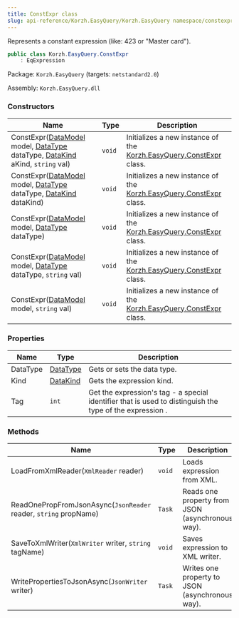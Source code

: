 ```yaml
---
title: ConstExpr class
slug: api-reference/Korzh.EasyQuery/Korzh.EasyQuery namespace/constexpr-class
---
```



Represents a constant expression (like: 423 or "Master card").
```csharp
public class Korzh.EasyQuery.ConstExpr
    : EqExpression

```
Package: `Korzh.EasyQuery` (targets: `netstandard2.0`)

Assembly: `Korzh.EasyQuery.dll`

### Constructors

| Name | Type | Description | 
| --- | --- | --- | 
| ConstExpr([DataModel](/api-reference/korzh-easyquery/korzh-easyquery-namespace/datamodel-class) model, [DataType](/api-reference/easydata-core/easydata-namespace/datatype-enum) dataType, [DataKind](/api-reference/korzh-easyquery/korzh-easyquery-namespace/datakind-enum) aKind, `string` val) | `void` | Initializes a new instance of the [Korzh.EasyQuery.ConstExpr](/api-reference/korzh-easyquery/korzh-easyquery-namespace/constexpr-class) class. | 
| ConstExpr([DataModel](/api-reference/korzh-easyquery/korzh-easyquery-namespace/datamodel-class) model, [DataType](/api-reference/easydata-core/easydata-namespace/datatype-enum) dataType, [DataKind](/api-reference/korzh-easyquery/korzh-easyquery-namespace/datakind-enum) dataKind) | `void` | Initializes a new instance of the [Korzh.EasyQuery.ConstExpr](/api-reference/korzh-easyquery/korzh-easyquery-namespace/constexpr-class) class. | 
| ConstExpr([DataModel](/api-reference/korzh-easyquery/korzh-easyquery-namespace/datamodel-class) model, [DataType](/api-reference/easydata-core/easydata-namespace/datatype-enum) dataType) | `void` | Initializes a new instance of the [Korzh.EasyQuery.ConstExpr](/api-reference/korzh-easyquery/korzh-easyquery-namespace/constexpr-class) class. | 
| ConstExpr([DataModel](/api-reference/korzh-easyquery/korzh-easyquery-namespace/datamodel-class) model, [DataType](/api-reference/easydata-core/easydata-namespace/datatype-enum) dataType, `string` val) | `void` | Initializes a new instance of the [Korzh.EasyQuery.ConstExpr](/api-reference/korzh-easyquery/korzh-easyquery-namespace/constexpr-class) class. | 
| ConstExpr([DataModel](/api-reference/korzh-easyquery/korzh-easyquery-namespace/datamodel-class) model, `string` val) | `void` | Initializes a new instance of the [Korzh.EasyQuery.ConstExpr](/api-reference/korzh-easyquery/korzh-easyquery-namespace/constexpr-class) class. | 


### Properties

| Name | Type | Description | 
| --- | --- | --- | 
| DataType | [DataType](/api-reference/easydata-core/easydata-namespace/datatype-enum) | Gets or sets the data type. | 
| Kind | [DataKind](/api-reference/korzh-easyquery/korzh-easyquery-namespace/datakind-enum) | Gets the expression kind. | 
| Tag | `int` | Get the expression's tag - a special identifier that is used to distinguish the type of the expression . | 


### Methods

| Name | Type | Description | 
| --- | --- | --- | 
| LoadFromXmlReader(`XmlReader` reader) | `void` | Loads expression from XML. | 
| ReadOnePropFromJsonAsync(`JsonReader` reader, `string` propName) | `Task` | Reads one property from JSON (asynchronous way). | 
| SaveToXmlWriter(`XmlWriter` writer, `string` tagName) | `void` | Saves expression to XML writer. | 
| WritePropertiesToJsonAsync(`JsonWriter` writer) | `Task` | Writes one property to JSON (asynchronous way). |